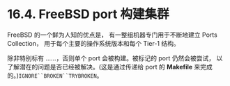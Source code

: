 # 16.4. FreeBSD port 构建集群

FreeBSD 的一个鲜为人知的优点是， 有一整组机器专门用于不断地建立 Ports Collection， 用于每个主要的操作系统版本和每个 Tier-1 结构。

除非特别标有 ......，否则单个 port 会被构建。被标记的 port 仍然会被尝试， 以了解潜在的问题是否已经被解决。(这是通过传递给 port 的 **Makefile** 来完成的。)`IGNORE``BROKEN``TRYBROKEN`。

